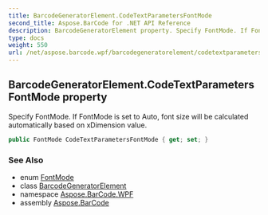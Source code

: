 ```yaml
---
title: BarcodeGeneratorElement.CodeTextParametersFontMode
second_title: Aspose.BarCode for .NET API Reference
description: BarcodeGeneratorElement property. Specify FontMode. If FontMode is set to Auto font size will be calculated automatically based on xDimension value
type: docs
weight: 550
url: /net/aspose.barcode.wpf/barcodegeneratorelement/codetextparametersfontmode/
---
```

## BarcodeGeneratorElement.CodeTextParametersFontMode property

Specify FontMode. If FontMode is set to Auto, font size will be calculated automatically based on xDimension value.

```csharp
public FontMode CodeTextParametersFontMode { get; set; }
```

### See Also

* enum [FontMode](../../../aspose.barcode.generation/fontmode/)
* class [BarcodeGeneratorElement](../)
* namespace [Aspose.BarCode.WPF](../../barcodegeneratorelement/)
* assembly [Aspose.BarCode](../../../)


